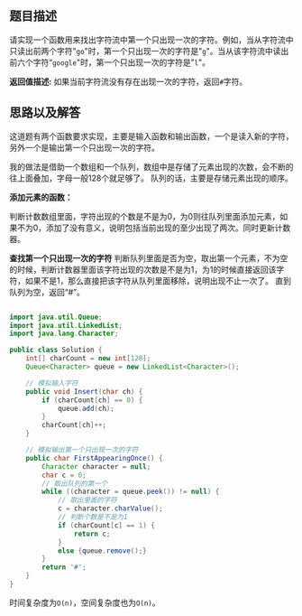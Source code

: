 ## 题目描述
请实现一个函数用来找出字符流中第一个只出现一次的字符。例如，当从字符流中只读出前两个字符"`go`"时，第一个只出现一次的字符是"`g`"。当从该字符流中读出前六个字符“`google`"时，第一个只出现一次的字符是"`l`"。

**返回值描述:**
如果当前字符流没有存在出现一次的字符，返回`#`字符。

## 思路以及解答
这道题有两个函数要求实现，主要是输入函数和输出函数，一个是读入新的字符，另外一个是输出第一个只出现一次的字符。

我的做法是借助一个数组和一个队列，数组中是存储了元素出现的次数，会不断的往上面叠加，字母一般128个就足够了。
队列的话，主要是存储元素出现的顺序。

**添加元素的函数：**

判断计数数组里面，字符出现的个数是不是为0，为0则往队列里面添加元素，如果不为0，添加了没有意义，说明包括当前出现的至少出现了两次。同时更新计数器。

**查找第一个只出现一次的字符**
判断队列里面是否为空，取出第一个元素，不为空的时候，判断计数器里面该字符出现的次数是不是为1，为1的时候直接返回该字符，如果不是1，那么直接把该字符从队列里面移除，说明出现不止一次了。
直到队列为空，返回“#”。

```java

import java.util.Queue;
import java.util.LinkedList;
import java.lang.Character;

public class Solution {
    int[] charCount = new int[128];
    Queue<Character> queue = new LinkedList<Character>();

    // 模拟输入字符
    public void Insert(char ch) {
        if (charCount[ch] == 0) {
            queue.add(ch);
        }
        charCount[ch]++;
    }

    // 模拟输出第一个只出现一次的字符
    public char FirstAppearingOnce() {
        Character character = null;
        char c = 0;
        // 取出队列的第一个
        while ((character = queue.peek()) != null) {
            // 取出里面的字符
            c = character.charValue();
            // 判断个数是不是为1
            if (charCount[c] == 1) {
                return c;
            }
            else {queue.remove();}
        }
        return '#';
    }
}
```

时间复杂度为`O(n)`，空间复杂度也为`O(n)`。